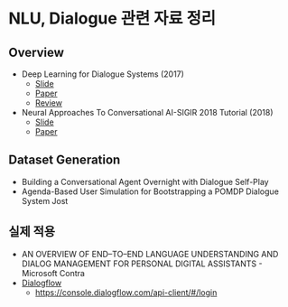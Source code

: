 # NLU, Dialogue 관련 자료 정리



## Overview

* Deep Learning for Dialogue Systems (2017)
  * [Slide](source/dl_dialogue_slide.pdf)
  * [Paper](source/dl_dialogue_paper.pdf)
  * [Review](dl_for_dialogiue_sys.md)
* Neural Approaches To Conversational AI-SIGIR 2018 Tutorial (2018)
  * [Slide](source/SIGIR2018_tutorial_slide.pdf)
  * [Paper](source/SIGIR2018_tutorial_paper.pdf)

## Dataset Generation

* Building a Conversational Agent Overnight with Dialogue Self-Play
* Agenda-Based User Simulation for Bootstrapping a POMDP Dialogue System
  Jost

## 실제 적용

* AN OVERVIEW OF END–TO–END LANGUAGE UNDERSTANDING AND DIALOG MANAGEMENT FOR PERSONAL DIGITAL ASSISTANTS - Microsoft Contra
* [Dialogflow](https://dialogflow.com/)
  * https://console.dialogflow.com/api-client/#/login